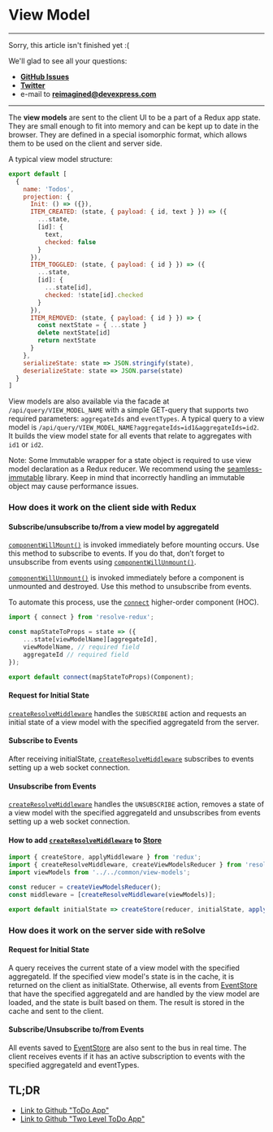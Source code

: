 # View Model

-------------------------------------------------------------------------
Sorry, this article isn't finished yet :(
    
We'll glad to see all your questions:
* [**GitHub Issues**](https://github.com/reimagined/resolve/issues)
* [**Twitter**](https://twitter.com/resolvejs)
* e-mail to **reimagined@devexpress.com**
-------------------------------------------------------------------------

The **view models** are sent to the client UI to be a part of a Redux app state. They are small enough to fit into memory and can be kept up to date in the browser. They are defined in a special isomorphic format, which allows them to be used on the client and server side.

A typical view model structure:

```js
export default [
  {
    name: 'Todos',
    projection: {
      Init: () => ({}),
      ITEM_CREATED: (state, { payload: { id, text } }) => ({
        ...state,
        [id]: {
          text,
          checked: false
        }
      }),
      ITEM_TOGGLED: (state, { payload: { id } }) => ({
        ...state,
        [id]: {
          ...state[id],
          checked: !state[id].checked
        }
      }),
      ITEM_REMOVED: (state, { payload: { id } }) => {
        const nextState = { ...state }
        delete nextState[id]
        return nextState
      }
    },
    serializeState: state => JSON.stringify(state),
    deserializeState: state => JSON.parse(state)
  }
]

```

View models are also available via the facade at `/api/query/VIEW_MODEL_NAME` with a simple GET-query that supports two required parameters: `aggregateIds` and `eventTypes`. A typical query to a view model is `/api/query/VIEW_MODEL_NAME?aggregateIds=id1&aggregateIds=id2`. It builds the view model state for all events that relate to aggregates with `id1` or `id2`.

Note: Some Immutable wrapper for a state object is required to use view model declaration as a Redux reducer. We recommend using the [seamless-immutable](https://github.com/rtfeldman/seamless-immutable) library. Keep in mind that incorrectly handling an immutable object may cause performance issues.

### How does it work on the client side with Redux
#### Subscribe/unsubscribe to/from a view model by aggregateId

[`componentWillMount()`](https://reactjs.org/docs/react-component.html#componentwillmount) is invoked immediately before mounting occurs.
Use this method to subscribe to events. If you do that, don’t forget to unsubscribe from events using [`componentWillUnmount()`](https://reactjs.org/docs/react-component.html#componentwillunmount).

[`componentWillUnmount()`](https://reactjs.org/docs/react-component.html#componentwillunmount) is invoked immediately before a component is unmounted and destroyed. Use this method to unsubscribe from events.

To automate this process, use the [`connect`](../packages/resolve-redux#connect) higher-order component (HOC).

```js
import { connect } from 'resolve-redux';

const mapStateToProps = state => ({
    ...state[viewModelName][aggregateId],
    viewModelName, // required field
    aggregateId // required field
});

export default connect(mapStateToProps)(Component);
```

#### Request for Initial State

[`createResolveMiddleware`](../packages/resolve-redux#createresolvemiddleware) handles the `SUBSCRIBE` action and requests an initial state of a view model with the specified aggregateId from the server.

#### Subscribe to Events

After receiving initialState, [`createResolveMiddleware`](../packages/resolve-redux#createresolvemiddleware) subscribes to events setting up a web socket connection.

#### Unsubscribe from Events

[`createResolveMiddleware`](../packages/resolve-redux#createresolvemiddleware) handles the `UNSUBSCRIBE` action, removes a state of a view model with the specified aggregateId and unsubscribes from events setting up a web socket connection.

#### How to add [`createResolveMiddleware`](../packages/resolve-redux#createresolvemiddleware) to [Store](https://redux.js.org/docs/api/createStore.html)
``` js
import { createStore, applyMiddleware } from 'redux';
import { createResolveMiddleware, createViewModelsReducer } from 'resolve-redux';
import viewModels from '../../common/view-models';

const reducer = createViewModelsReducer();
const middleware = [createResolveMiddleware(viewModels)];

export default initialState => createStore(reducer, initialState, applyMiddleware(...middleware));
```

### How does it work on the server side with reSolve
#### Request for Initial State

A query receives the current state of a view model with the specified aggregateId. If the specified view model's state is in the cache, it is returned on the client as initialState. Otherwise, all events from [EventStore](https://github.com/reimagined/resolve/blob/master/docs/Event%20Store.md) that have the specified aggregateId and are handled by the view model are loaded, and the state is built based on them. The result is stored in the cache and sent to the client.

#### Subscribe/Unsubscribe to/from Events

All events saved to [EventStore](https://github.com/reimagined/resolve/blob/master/docs/Event%20Store.md) are also sent to the bus in real time. The client receives events if it has an active subscription to events with the specified aggregateId and eventTypes.

## TL;DR
* [Link to Github "ToDo App"](https://github.com/reimagined/resolve/tree/master/examples/todo-two-levels)
* [Link to Github "Two Level ToDo App"](https://github.com/reimagined/resolve/tree/master/examples/todo)

